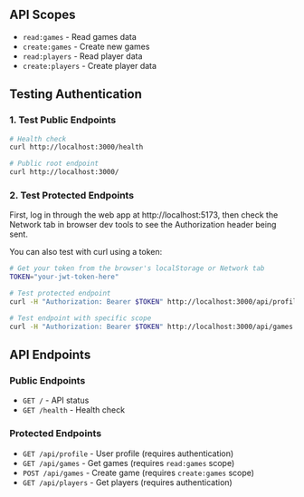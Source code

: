 ## API Scopes

- `read:games` - Read games data
- `create:games` - Create new games
- `read:players` - Read player data
- `create:players` - Create player data

## Testing Authentication

### 1. Test Public Endpoints

```bash
# Health check
curl http://localhost:3000/health

# Public root endpoint
curl http://localhost:3000/
```

### 2. Test Protected Endpoints

First, log in through the web app at http://localhost:5173, then check the Network tab in browser dev tools to see the Authorization header being sent.

You can also test with curl using a token:

```bash
# Get your token from the browser's localStorage or Network tab
TOKEN="your-jwt-token-here"

# Test protected endpoint
curl -H "Authorization: Bearer $TOKEN" http://localhost:3000/api/profile

# Test endpoint with specific scope
curl -H "Authorization: Bearer $TOKEN" http://localhost:3000/api/games
```

## API Endpoints

### Public Endpoints

- `GET /` - API status
- `GET /health` - Health check

### Protected Endpoints

- `GET /api/profile` - User profile (requires authentication)
- `GET /api/games` - Get games (requires `read:games` scope)
- `POST /api/games` - Create game (requires `create:games` scope)
- `GET /api/players` - Get players (requires authentication)
